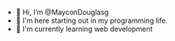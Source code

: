 - 👋 Hi, I’m @MayconDouglasg
- 👀 I'm here starting out in my programming life.
- 🌱 I'm currently learning web development

<!---
MayconDouglasg/MayconDouglasg is a ✨ special ✨ repository because its `README.md` (this file) appears on your GitHub profile.
You can click the Preview link to take a look at your changes.
--->
